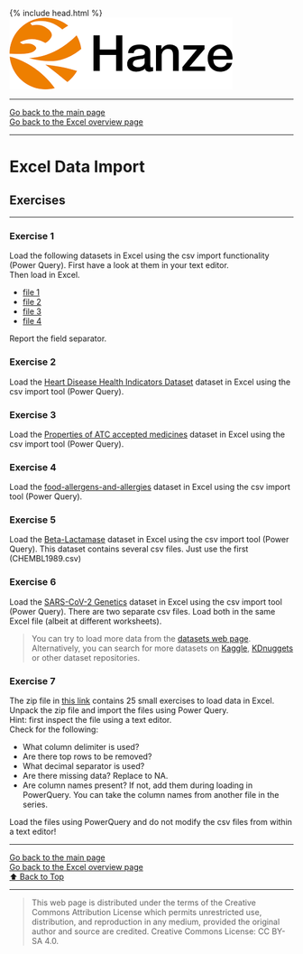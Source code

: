 {% include head.html %}
![Hanze](../hanze/hanze.png)

---

[Go back to the main page](../index.md)  
[Go back to the Excel overview page](../excel/excel_01_index.md)  

---

# Excel Data Import

## Exercises

---

### Exercise 1

Load the following datasets in Excel using the csv import functionality (Power Query). First have a look at them in your text editor.  
Then load in Excel.  

- [file 1](./files_03_data_import_exercises/fish_data_1.csv)  
- [file 2](./files_03_data_import_exercises/fish_data_2.csv)  
- [file 3](./files_03_data_import_exercises/fish_data_3.csv)  
- [file 4](./files_03_data_import_exercises/fish_data_4.csv)  

Report the field separator.

### Exercise 2

Load the [Heart Disease Health Indicators Dataset](https://www.kaggle.com/datasets/alexteboul/heart-disease-health-indicators-dataset) dataset in Excel using the csv import tool (Power Query). 

### Exercise 3

Load the [Properties of ATC accepted medicines](https://www.kaggle.com/datasets/tonibois/properties-of-atc-accepted-medicines) dataset in Excel using the csv import tool (Power Query).

### Exercise 4

Load the [food-allergens-and-allergies](https://www.kaggle.com/datasets/boltcutters/food-allergens-and-allergies) dataset in Excel using the csv import tool (Power Query).

### Exercise 5

Load the [Beta-Lactamase](https://www.kaggle.com/datasets/thedataprof/betalactamase) dataset in Excel using the csv import tool (Power Query). This dataset contains several csv files. Just use the first (CHEMBL1989.csv)

### Exercise 6

Load the [SARS-CoV-2 Genetics](https://www.kaggle.com/datasets/rtwillett/sarscov2-genetics)
 dataset in Excel using the csv import tool (Power Query).
 There are two separate csv files. Load both in the same Excel file (albeit at different worksheets).  

>You can try to load more data from the [datasets web page](https://bml-research.github.io/data_analysis_bml/data_sets/data_sets.html).
>Alternatively, you can search for more datasets on [Kaggle](https://www.kaggle.com/), [KDnuggets](https://www.kdnuggets.com/) or other dataset repositories. 

### Exercise 7

The zip file in [this link](./files_03_data_import_exercises/exercise07_files.zip) contains 25 small exercises to load data in Excel.  
Unpack the zip file and import the files using Power Query.  
Hint: first inspect the file using a text editor.  
Check for the following:
- What column delimiter is used?
- Are there top rows to be removed?
- What decimal separator is used?  
- Are there missing data? Replace to NA.
- Are column names present? If not, add them during loading in PowerQuery. You can take the column names from another file in the series.

Load the files using PowerQuery and do not modify the csv files from within a text editor!

---

[Go back to the main page](../index.md)  
[Go back to the Excel overview page](../excel/excel_01_index.md)  
<a href="#top">⬆️ Back to Top</a>  

---


>This web page is distributed under the terms of the Creative Commons Attribution License which permits unrestricted use, distribution, and reproduction in any medium, provided the original author and source are credited.
>Creative Commons License: CC BY-SA 4.0.

